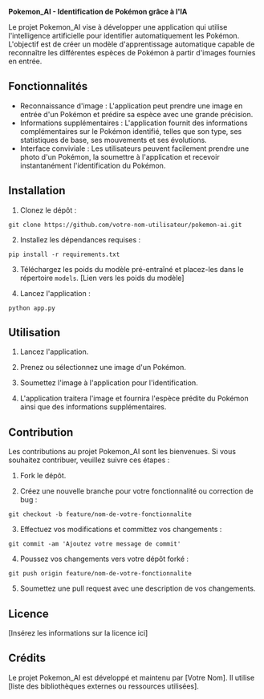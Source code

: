 **Pokemon_AI - Identification de Pokémon grâce à l'IA**

Le projet Pokemon_AI vise à développer une application qui utilise l'intelligence artificielle pour identifier automatiquement les Pokémon. L'objectif est de créer un modèle d'apprentissage automatique capable de reconnaître les différentes espèces de Pokémon à partir d'images fournies en entrée.

## Fonctionnalités

- Reconnaissance d'image : L'application peut prendre une image en entrée d'un Pokémon et prédire sa espèce avec une grande précision.
- Informations supplémentaires : L'application fournit des informations complémentaires sur le Pokémon identifié, telles que son type, ses statistiques de base, ses mouvements et ses évolutions.
- Interface conviviale : Les utilisateurs peuvent facilement prendre une photo d'un Pokémon, la soumettre à l'application et recevoir instantanément l'identification du Pokémon.

## Installation

1. Clonez le dépôt :

```
git clone https://github.com/votre-nom-utilisateur/pokemon-ai.git
```

2. Installez les dépendances requises :

```
pip install -r requirements.txt
```

3. Téléchargez les poids du modèle pré-entraîné et placez-les dans le répertoire `models`. [Lien vers les poids du modèle]

4. Lancez l'application :

```
python app.py
```

## Utilisation

1. Lancez l'application.

2. Prenez ou sélectionnez une image d'un Pokémon.

3. Soumettez l'image à l'application pour l'identification.

4. L'application traitera l'image et fournira l'espèce prédite du Pokémon ainsi que des informations supplémentaires.

## Contribution

Les contributions au projet Pokemon_AI sont les bienvenues. Si vous souhaitez contribuer, veuillez suivre ces étapes :

1. Fork le dépôt.

2. Créez une nouvelle branche pour votre fonctionnalité ou correction de bug :

```
git checkout -b feature/nom-de-votre-fonctionnalite
```

3. Effectuez vos modifications et committez vos changements :

```
git commit -am 'Ajoutez votre message de commit'
```

4. Poussez vos changements vers votre dépôt forké :

```
git push origin feature/nom-de-votre-fonctionnalite
```

5. Soumettez une pull request avec une description de vos changements.

## Licence

[Insérez les informations sur la licence ici]

## Crédits

Le projet Pokemon_AI est développé et maintenu par [Votre Nom]. Il utilise [liste des bibliothèques externes ou ressources utilisées].
